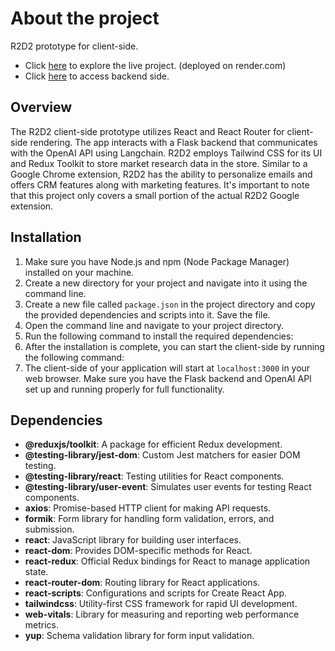 # About the project

R2D2 prototype for client-side.
- Click [here](https://r2d2-prototype.onrender.com/) to explore the live project. (deployed on render.com)
- Click [here](https://github.com/behnamsaba/R2D2-backend) to access backend side.

## Overview

The R2D2 client-side prototype utilizes React and React Router for client-side rendering. The app interacts with a Flask backend that communicates with the OpenAI API using Langchain. R2D2 employs Tailwind CSS for its UI and Redux Toolkit to store market research data in the store. Similar to a Google Chrome extension, R2D2 has the ability to personalize emails and offers CRM features along with marketing features. It's important to note that this project only covers a small portion of the actual R2D2 Google extension.

## Installation

1. Make sure you have Node.js and npm (Node Package Manager) installed on your machine.
2. Create a new directory for your project and navigate into it using the command line.
3. Create a new file called `package.json` in the project directory and copy the provided dependencies and scripts into it. Save the file.
4. Open the command line and navigate to your project directory.
5. Run the following command to install the required dependencies:
6. After the installation is complete, you can start the client-side by running the following command:
7. The client-side of your application will start at `localhost:3000` in your web browser.
Make sure you have the Flask backend and OpenAI API set up and running properly for full functionality.

## Dependencies

- **@reduxjs/toolkit**: A package for efficient Redux development.
- **@testing-library/jest-dom**: Custom Jest matchers for easier DOM testing.
- **@testing-library/react**: Testing utilities for React components.
- **@testing-library/user-event**: Simulates user events for testing React components.
- **axios**: Promise-based HTTP client for making API requests.
- **formik**: Form library for handling form validation, errors, and submission.
- **react**: JavaScript library for building user interfaces.
- **react-dom**: Provides DOM-specific methods for React.
- **react-redux**: Official Redux bindings for React to manage application state.
- **react-router-dom**: Routing library for React applications.
- **react-scripts**: Configurations and scripts for Create React App.
- **tailwindcss**: Utility-first CSS framework for rapid UI development.
- **web-vitals**: Library for measuring and reporting web performance metrics.
- **yup**: Schema validation library for form input validation.